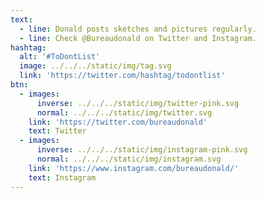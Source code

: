 ```yaml
---
text:
  - line: Donald posts sketches and pictures regularly.
  - line: Check @Bureaudonald on Twitter and Instagram.
hashtag:
  alt: '#ToDontList'
  image: ../../../static/img/tag.svg
  link: 'https://twitter.com/hashtag/todontlist'
btn:
  - images:
      inverse: ../../../static/img/twitter-pink.svg
      normal: ../../../static/img/twitter.svg
    link: 'https://twitter.com/bureaudonald'
    text: Twitter
  - images:
      inverse: ../../../static/img/instagram-pink.svg
      normal: ../../../static/img/instagram.svg
    link: 'https://www.instagram.com/bureaudonald/'
    text: Instagram
---
```


